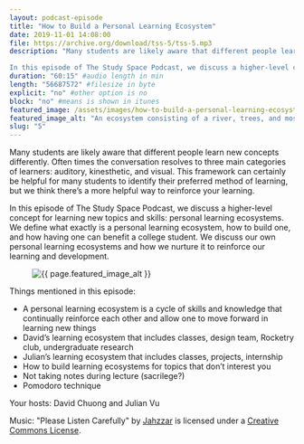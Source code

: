 ```yaml
---
layout: podcast-episode
title: "How to Build a Personal Learning Ecosystem"
date: 2019-11-01 14:08:00
file: https://archive.org/download/tss-5/tss-5.mp3
description: "Many students are likely aware that different people learn new concepts differently. Often times the conversation resolves to three main categories of learners: auditory, kinesthetic, and visual. This framework can certainly be helpful for many students to identify their preferred method of learning, but we think there’s a more helpful way to reinforce your learning. 

In this episode of The Study Space Podcast, we discuss a higher-level concept for learning new topics and skills: personal learning ecosystems. We define what exactly is a personal learning ecosystem, how to build one, and how having one can benefit a college student. We discuss our own personal learning ecosystems and how we nurture it to reinforce our learning and development."
duration: "60:15" #audio length in min
length: "56687572" #filesize in byte
explicit: "no" #other option is no
block: "no" #means is shown in itunes
featured_image: /assets/images/how-to-build-a-personal-learning-ecosystem/ecosystem.jpg
featured_image_alt: "An ecosystem consisting of a river, trees, and moss"
slug: "5"
---
```


Many students are likely aware that different people learn new concepts differently. Often times the conversation resolves to three main categories of learners: auditory, kinesthetic, and visual. This framework can certainly be helpful for many students to identify their preferred method of learning, but we think there’s a more helpful way to reinforce your learning.

In this episode of The Study Space Podcast, we discuss a higher-level concept for learning new topics and skills: personal learning ecosystems. We define what exactly is a personal learning ecosystem, how to build one, and how having one can benefit a college student. We discuss our own personal learning ecosystems and how we nurture it to reinforce our learning and development.

<figure class="figure">
    <img src="{{ page.featured_image }}" alt="{{ page.featured_image_alt }}" class="mx-auto mt-5 mb-2 d-block w-75" />
</figure>

Things mentioned in this episode:

-   A personal learning ecosystem is a cycle of skills and knowledge that continually reinforce each other and allow one to move forward in learning new things
-   David’s learning ecosystem that includes classes, design team, Rocketry club, undergraduate research
-   Julian’s learning ecosystem that includes classes, projects, internship
-   How to build learning ecosystems for topics that don’t interest you
-   Not taking notes during lecture (sacrilege?)
-   Pomodoro technique

Your hosts: David Chuong and Julian Vu

Music: "Please Listen Carefully" by [Jahzzar](https://soundcloud.com/jahzzar) is licensed under a [Creative Commons License](http://creativecommons.org/licenses/by-sa/3.0/).
